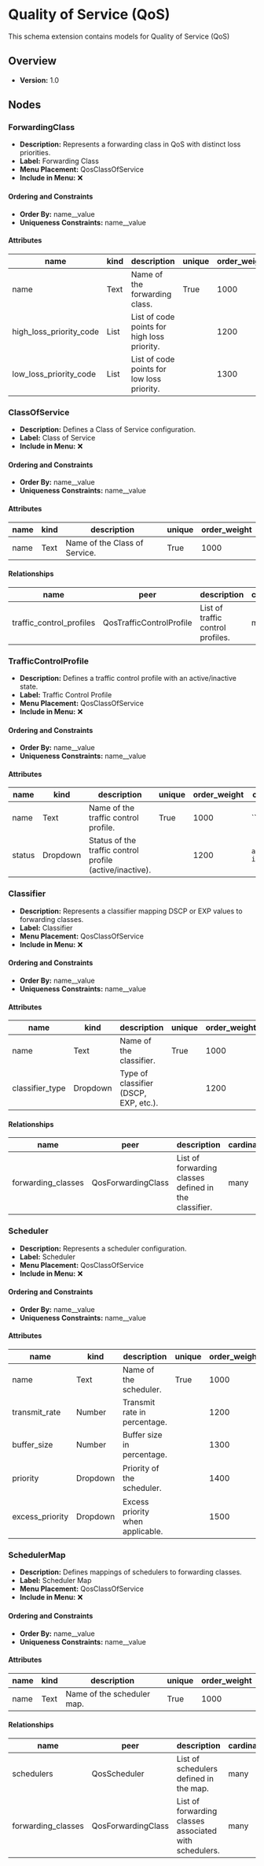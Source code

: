 # Quality of Service (QoS)

This schema extension contains models for Quality of Service (QoS)

## Overview

- **Version:** 1.0

## Nodes

### ForwardingClass

- **Description:** Represents a forwarding class in QoS with distinct loss priorities.
- **Label:** Forwarding Class
- **Menu Placement:** QosClassOfService
- **Include in Menu:** ❌


#### Ordering and Constraints
- **Order By:** name__value
- **Uniqueness Constraints:** name__value
#### Attributes

| name | kind | description | unique | order_weight | optional |
| ---- | ---- | ----------- | ------ | ------------ | -------- |
| name | Text | Name of the forwarding class. | True | 1000 |  |
| high_loss_priority_code | List | List of code points for high loss priority. |  | 1200 | True |
| low_loss_priority_code | List | List of code points for low loss priority. |  | 1300 | True |

### ClassOfService

- **Description:** Defines a Class of Service configuration.
- **Label:** Class of Service
- **Include in Menu:** ❌


#### Ordering and Constraints
- **Order By:** name__value
- **Uniqueness Constraints:** name__value
#### Attributes

| name | kind | description | unique | order_weight |
| ---- | ---- | ----------- | ------ | ------------ |
| name | Text | Name of the Class of Service. | True | 1000 |

#### Relationships

| name | peer | description | cardinality | optional | order_weight |
| ---- | ---- | ----------- | ----------- | -------- | ------------ |
| traffic_control_profiles | QosTrafficControlProfile | List of traffic control profiles. | many | True | 1200 |

### TrafficControlProfile

- **Description:** Defines a traffic control profile with an active/inactive state.
- **Label:** Traffic Control Profile
- **Menu Placement:** QosClassOfService
- **Include in Menu:** ❌


#### Ordering and Constraints
- **Order By:** name__value
- **Uniqueness Constraints:** name__value
#### Attributes

| name | kind | description | unique | order_weight | choices | default_value |
| ---- | ---- | ----------- | ------ | ------------ | ------- | ------------- |
| name | Text | Name of the traffic control profile. | True | 1000 | `` |  |
| status | Dropdown | Status of the traffic control profile (active/inactive). |  | 1200 | `active, inactive` | inactive |

### Classifier

- **Description:** Represents a classifier mapping DSCP or EXP values to forwarding classes.
- **Label:** Classifier
- **Menu Placement:** QosClassOfService
- **Include in Menu:** ❌


#### Ordering and Constraints
- **Order By:** name__value
- **Uniqueness Constraints:** name__value
#### Attributes

| name | kind | description | unique | order_weight | choices |
| ---- | ---- | ----------- | ------ | ------------ | ------- |
| name | Text | Name of the classifier. | True | 1000 | `` |
| classifier_type | Dropdown | Type of classifier (DSCP, EXP, etc.). |  | 1200 | `dscp, exp, dscp-ipv6` |

#### Relationships

| name | peer | description | cardinality | optional | order_weight |
| ---- | ---- | ----------- | ----------- | -------- | ------------ |
| forwarding_classes | QosForwardingClass | List of forwarding classes defined in the classifier. | many | True | 1300 |

### Scheduler

- **Description:** Represents a scheduler configuration.
- **Label:** Scheduler
- **Menu Placement:** QosClassOfService
- **Include in Menu:** ❌


#### Ordering and Constraints
- **Order By:** name__value
- **Uniqueness Constraints:** name__value
#### Attributes

| name | kind | description | unique | order_weight | label | choices | optional |
| ---- | ---- | ----------- | ------ | ------------ | ----- | ------- | -------- |
| name | Text | Name of the scheduler. | True | 1000 |  | `` |  |
| transmit_rate | Number | Transmit rate in percentage. |  | 1200 | Transmit Rate (%) | `` |  |
| buffer_size | Number | Buffer size in percentage. |  | 1300 | Buffer Size (%) | `` |  |
| priority | Dropdown | Priority of the scheduler. |  | 1400 |  | `low, high, strict-high` | True |
| excess_priority | Dropdown | Excess priority when applicable. |  | 1500 |  | `low, high` | True |

### SchedulerMap

- **Description:** Defines mappings of schedulers to forwarding classes.
- **Label:** Scheduler Map
- **Menu Placement:** QosClassOfService
- **Include in Menu:** ❌


#### Ordering and Constraints
- **Order By:** name__value
- **Uniqueness Constraints:** name__value
#### Attributes

| name | kind | description | unique | order_weight |
| ---- | ---- | ----------- | ------ | ------------ |
| name | Text | Name of the scheduler map. | True | 1000 |

#### Relationships

| name | peer | description | cardinality | optional | order_weight |
| ---- | ---- | ----------- | ----------- | -------- | ------------ |
| schedulers | QosScheduler | List of schedulers defined in the map. | many | True | 1200 |
| forwarding_classes | QosForwardingClass | List of forwarding classes associated with schedulers. | many | True | 1300 |
